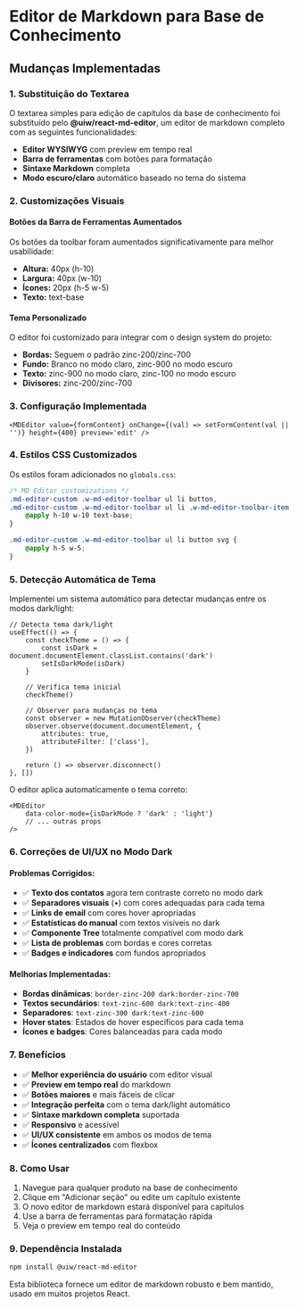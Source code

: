 # Editor de Markdown para Base de Conhecimento

## Mudanças Implementadas

### 1. Substituição do Textarea

O textarea simples para edição de capítulos da base de conhecimento foi substituído pelo **@uiw/react-md-editor**, um editor de markdown completo com as seguintes funcionalidades:

- **Editor WYSIWYG** com preview em tempo real
- **Barra de ferramentas** com botões para formatação
- **Sintaxe Markdown** completa
- **Modo escuro/claro** automático baseado no tema do sistema

### 2. Customizações Visuais

#### Botões da Barra de Ferramentas Aumentados

Os botões da toolbar foram aumentados significativamente para melhor usabilidade:

- **Altura:** 40px (h-10)
- **Largura:** 40px (w-10)
- **Ícones:** 20px (h-5 w-5)
- **Texto:** text-base

#### Tema Personalizado

O editor foi customizado para integrar com o design system do projeto:

- **Bordas:** Seguem o padrão zinc-200/zinc-700
- **Fundo:** Branco no modo claro, zinc-900 no modo escuro
- **Texto:** zinc-900 no modo claro, zinc-100 no modo escuro
- **Divisores:** zinc-200/zinc-700

### 3. Configuração Implementada

```tsx
<MDEditor value={formContent} onChange={(val) => setFormContent(val || '')} height={400} preview='edit' />
```

### 4. Estilos CSS Customizados

Os estilos foram adicionados no `globals.css`:

```css
/* MD Editor customizations */
.md-editor-custom .w-md-editor-toolbar ul li button,
.md-editor-custom .w-md-editor-toolbar ul li .w-md-editor-toolbar-item {
	@apply h-10 w-10 text-base;
}

.md-editor-custom .w-md-editor-toolbar ul li button svg {
	@apply h-5 w-5;
}
```

### 5. Detecção Automática de Tema

Implementei um sistema automático para detectar mudanças entre os modos dark/light:

```tsx
// Detecta tema dark/light
useEffect(() => {
	const checkTheme = () => {
		const isDark = document.documentElement.classList.contains('dark')
		setIsDarkMode(isDark)
	}

	// Verifica tema inicial
	checkTheme()

	// Observer para mudanças no tema
	const observer = new MutationObserver(checkTheme)
	observer.observe(document.documentElement, {
		attributes: true,
		attributeFilter: ['class'],
	})

	return () => observer.disconnect()
}, [])
```

O editor aplica automaticamente o tema correto:

```tsx
<MDEditor
	data-color-mode={isDarkMode ? 'dark' : 'light'}
	// ... outras props
/>
```

### 6. Correções de UI/UX no Modo Dark

#### Problemas Corrigidos:

- ✅ **Texto dos contatos** agora tem contraste correto no modo dark
- ✅ **Separadores visuais** (•) com cores adequadas para cada tema
- ✅ **Links de email** com cores hover apropriadas
- ✅ **Estatísticas do manual** com textos visíveis no dark
- ✅ **Componente Tree** totalmente compatível com modo dark
- ✅ **Lista de problemas** com bordas e cores corretas
- ✅ **Badges e indicadores** com fundos apropriados

#### Melhorias Implementadas:

- **Bordas dinâmicas**: `border-zinc-200 dark:border-zinc-700`
- **Textos secundários**: `text-zinc-600 dark:text-zinc-400`
- **Separadores**: `text-zinc-300 dark:text-zinc-600`
- **Hover states**: Estados de hover específicos para cada tema
- **Ícones e badges**: Cores balanceadas para cada modo

### 7. Benefícios

- ✅ **Melhor experiência do usuário** com editor visual
- ✅ **Preview em tempo real** do markdown
- ✅ **Botões maiores** e mais fáceis de clicar
- ✅ **Integração perfeita** com o tema dark/light automático
- ✅ **Sintaxe markdown completa** suportada
- ✅ **Responsivo** e acessível
- ✅ **UI/UX consistente** em ambos os modos de tema
- ✅ **Ícones centralizados** com flexbox

### 8. Como Usar

1. Navegue para qualquer produto na base de conhecimento
2. Clique em "Adicionar seção" ou edite um capítulo existente
3. O novo editor de markdown estará disponível para capítulos
4. Use a barra de ferramentas para formatação rápida
5. Veja o preview em tempo real do conteúdo

### 9. Dependência Instalada

```bash
npm install @uiw/react-md-editor
```

Esta biblioteca fornece um editor de markdown robusto e bem mantido, usado em muitos projetos React.
